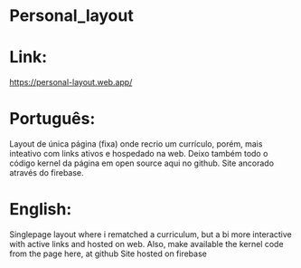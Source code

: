 # Personal_layout
 <h1>Link:</h1>
<a href="https://personal-layout.web.app/" target="_blank">https://personal-layout.web.app/</a>
 <h1>Português:</h1>
 <div>Layout de única página (fixa) onde recrio um currículo, porém, mais inteativo com links ativos e hospedado na web. Deixo também todo o código kernel da página em open source aqui no github. Site ancorado através do firebase.</div>
<h1>English: </h1>
<div>Singlepage layout where i rematched a curriculum, but a bi more interactive with active links and hosted on web. Also, make available the kernel code from the page here, at github Site hosted on firebase</div>


